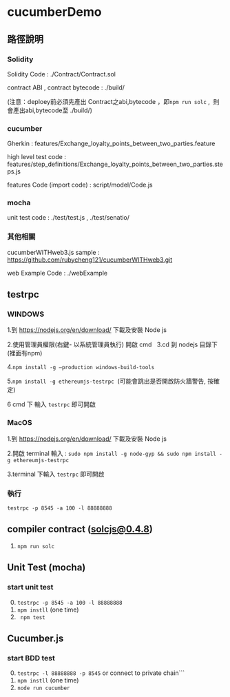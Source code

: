# cucumberDemo


## 路徑說明
### Solidity


Solidity Code : ./Contract/Contract.sol

contract ABI , contract bytecode : ./build/

(注意：deploey前必須先產出 Contract之abi,bytecode ，即```npm run solc``` ,  則會產出abi,bytecode至 ./build/)

### cucumber

Gherkin : features/Exchange_loyalty_points_between_two_parties.feature

high level test code : features/step_definitions/Exchange_loyalty_points_between_two_parties.steps.js

features Code (import code) : script/model/Code.js

### mocha

unit test code : ./test/test.js , ./test/senatio/

### 其他相關

cucumberWITHweb3.js sample : https://github.com/rubycheng121/cucumberWITHweb3.git

web Example Code : ./webExample



## testrpc

### WINDOWS
1.到 https://nodejs.org/en/download/ 下載及安裝 Node js

2.使用管理員權限(右鍵- 以系統管理員執行) 開啟 cmd
 
3.cd 到 nodejs 目錄下(裡面有npm)

4.```npm install -g –production windows-build-tools```

5.```npm install -g ethereumjs-testrpc```  (可能會跳出是否開啟防火牆警告, 按確定)

6 cmd 下 輸入 ```testrpc``` 即可開啟

### MacOS
1.到 https://nodejs.org/en/download/ 下載及安裝 Node js

2.開啟 terminal 輸入 : ```sudo npm install -g node-gyp && sudo npm install -g ethereumjs-testrpc```

3.terminal 下輸入 ```testrpc``` 即可開啟


### 執行

```testrpc -p 8545 -a 100 -l 88888888```


## compiler contract (solcjs@0.4.8)

1. ```npm run solc ```

## Unit Test (mocha)
### start unit test ###

0. ```testrpc -p 8545 -a 100 -l 88888888```
1. ```npm instll``` (one time)
1. ``` npm test```

## Cucumber.js
### start BDD test ###

0. ```testrpc -l 88888888 -p 8545``` or connect to private chain```
1. ```npm instll``` (one time)
2. ```node run cucumber```
